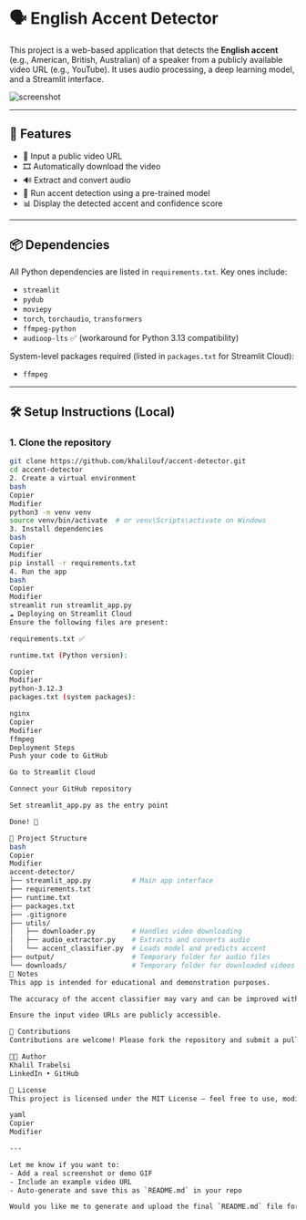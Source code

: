 # 🗣️ English Accent Detector

This project is a web-based application that detects the **English accent** (e.g., American, British, Australian) of a speaker from a publicly available video URL (e.g., YouTube). It uses audio processing, a deep learning model, and a Streamlit interface.

![screenshot](https://your-screenshot-link-if-any.png)

---

## 🚀 Features

- 🔗 Input a public video URL
- 🎞️ Automatically download the video
- 🔊 Extract and convert audio
- 🧠 Run accent detection using a pre-trained model
- 📊 Display the detected accent and confidence score

---

## 📦 Dependencies

All Python dependencies are listed in `requirements.txt`. Key ones include:

- `streamlit`
- `pydub`
- `moviepy`
- `torch`, `torchaudio`, `transformers`
- `ffmpeg-python`
- `audioop-lts` ✅ (workaround for Python 3.13 compatibility)

System-level packages required (listed in `packages.txt` for Streamlit Cloud):

- `ffmpeg`

---

## 🛠️ Setup Instructions (Local)

### 1. Clone the repository

```bash
git clone https://github.com/khalilouf/accent-detector.git
cd accent-detector
2. Create a virtual environment
bash
Copier
Modifier
python3 -m venv venv
source venv/bin/activate  # or venv\Scripts\activate on Windows
3. Install dependencies
bash
Copier
Modifier
pip install -r requirements.txt
4. Run the app
bash
Copier
Modifier
streamlit run streamlit_app.py
☁️ Deploying on Streamlit Cloud
Ensure the following files are present:

requirements.txt ✅

runtime.txt (Python version):

Copier
Modifier
python-3.12.3
packages.txt (system packages):

nginx
Copier
Modifier
ffmpeg
Deployment Steps
Push your code to GitHub

Go to Streamlit Cloud

Connect your GitHub repository

Set streamlit_app.py as the entry point

Done! 🚀

📁 Project Structure
bash
Copier
Modifier
accent-detector/
├── streamlit_app.py          # Main app interface
├── requirements.txt
├── runtime.txt
├── packages.txt
├── .gitignore
├── utils/
│   ├── downloader.py         # Handles video downloading
│   ├── audio_extractor.py    # Extracts and converts audio
│   └── accent_classifier.py  # Loads model and predicts accent
├── output/                   # Temporary folder for audio files
└── downloads/                # Temporary folder for downloaded videos
📌 Notes
This app is intended for educational and demonstration purposes.

The accuracy of the accent classifier may vary and can be improved with fine-tuning.

Ensure the input video URLs are publicly accessible.

🤝 Contributions
Contributions are welcome! Please fork the repository and submit a pull request.

🧑‍💻 Author
Khalil Trabelsi
LinkedIn • GitHub

📄 License
This project is licensed under the MIT License – feel free to use, modify, and share!

yaml
Copier
Modifier

---

Let me know if you want to:
- Add a real screenshot or demo GIF
- Include an example video URL
- Auto-generate and save this as `README.md` in your repo

Would you like me to generate and upload the final `README.md` file for you?